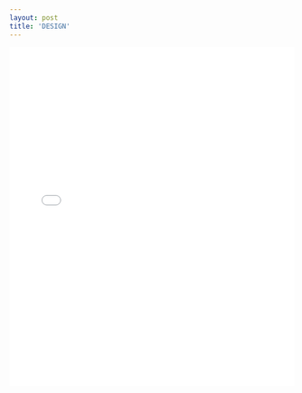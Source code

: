 ```yaml
---
layout: post
title: 'DESIGN'
---
```

<iframe src="/Users/rainylty/STUDY/IVth/datascience/summer_school/summoning_and_lotr/Viz_of_Summoning_and_Middle_Earth/processed_geo_data/new_layers/index.html" height="600px" width="100%" style="border:none;"></iframe>



